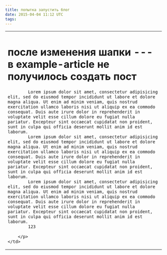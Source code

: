 ```yaml
---
title: попытка запустить блог
date: 2015-04-04 11:12 UTC
tags:
---
```


<html>
  <head>
    <meta charset="utf-8" />
    <meta http-equiv='X-UA-Compatible' content='IE=edge;chrome=1' />
  </head>
<body>

<table>
  <tr>
    <td width="1000px">
        <h1 id="text">после изменения шапки --- в example-article не получилось создать пост</h1>
        <p id="text">

            Lorem ipsum dolor sit amet, consectetur adipisicing elit, sed do eiusmod tempor incididunt ut labore et dolore magna aliqua. Ut enim ad minim veniam, quis nostrud exercitation ullamco laboris nisi ut aliquip ex ea commodo consequat. Duis aute irure dolor in reprehenderit in voluptate velit esse cillum dolore eu fugiat nulla pariatur. Excepteur sint occaecat cupidatat non proident, sunt in culpa qui officia deserunt mollit anim id est laborum.
            Lorem ipsum dolor sit amet, consectetur adipisicing elit, sed do eiusmod tempor incididunt ut labore et dolore magna aliqua. Ut enim ad minim veniam, quis nostrud exercitation ullamco laboris nisi ut aliquip ex ea commodo consequat. Duis aute irure dolor in reprehenderit in voluptate velit esse cillum dolore eu fugiat nulla pariatur. Excepteur sint occaecat cupidatat non proident, sunt in culpa qui officia deserunt mollit anim id est laborum.
            Lorem ipsum dolor sit amet, consectetur adipisicing elit, sed do eiusmod tempor incididunt ut labore et dolore magna aliqua. Ut enim ad minim veniam, quis nostrud exercitation ullamco laboris nisi ut aliquip ex ea commodo consequat. Duis aute irure dolor in reprehenderit in voluptate velit esse cillum dolore eu fugiat nulla pariatur. Excepteur sint occaecat cupidatat non proident, sunt in culpa qui officia deserunt mollit anim id est laborum.
            123

        </p>
    </td>
  </tr>
</table>
</body>
</html>
